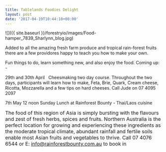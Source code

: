 ```yaml
---
title: Tablelands Foodies Delight
layout: post
date: '2017-04-19T10:44:10+00:00'
---
```



![]({{ site.baseurl }}/forestryio/images/Food-hamper_7839_Sharlynn_blog.jpg)




Added to all the amazing fresh farm produce and tropical rain-forest fruits there are a few providores happy to teach you how to make your own.<!--more-->

 Fun things to do, learn something new, and also enjoy the food. Coming up: -

29th and 30th April   Cheesmaking two day course. Throughout the two days, participants will learn how to make, Feta, Brie, Quark, Cream cheese, Ricotta, Mozzarella and a few tips on hard cheeses. Call Jude on 07 4095 2097

7th May 12 noon Sunday Lunch at Rainforest Bounty - Thai/Laos cuisine

<span style="font-size: 1rem;">The food of this region of Asia is simply bursting with the flavours and zest of fresh herbs, spices and fruits. Northern Australia is the perfect location for growing and experiencing these ingredients as the moderate tropical climate, abundant rainfall and fertile soils enable most Asian fruits and vegetables to thrive. Call 0</span><span style="font-size: 1rem;">7 4076 6544 or&nbsp;</span><span style="font-size: 1rem;">E: info@rainforestbounty.com.au to book in</span>